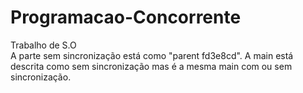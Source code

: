 # Programacao-Concorrente
Trabalho de S.O   
A parte sem sincronização está como "parent fd3e8cd".
A main está descrita como sem sincronização mas é a mesma main com ou sem sincronização.
